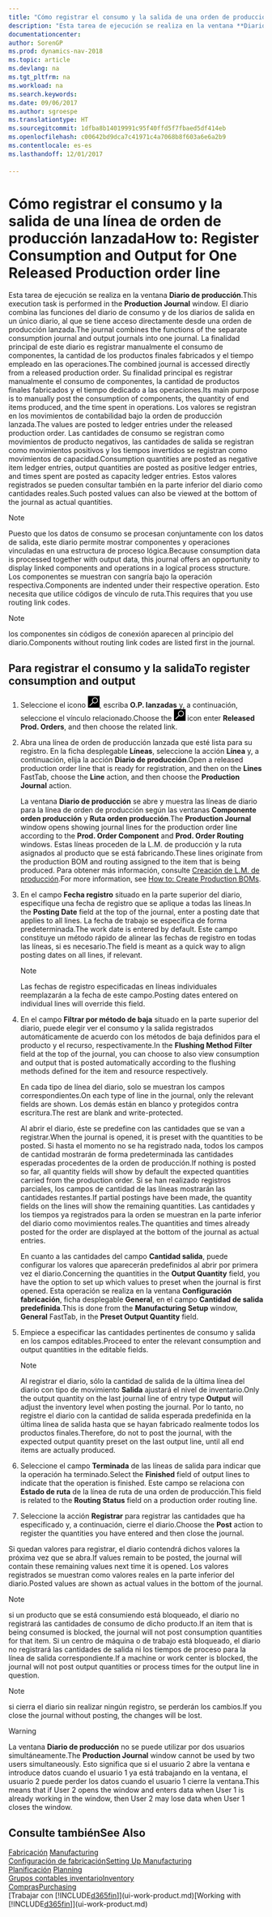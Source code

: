 ```yaml
---
title: "Cómo registrar el consumo y la salida de una orden de producción"
description: "Esta tarea de ejecución se realiza en la ventana **Diario de producción**. El diario combina las funciones del diario de consumo y de los diarios de salida en un único diario, al que se tiene acceso directamente desde una orden de producción lanzada. La finalidad principal de este diario es registrar manualmente el consumo de componentes, la cantidad de los productos finales fabricados y el tiempo empleado en las operaciones. Su finalidad principal es registrar manualmente el consumo de componentes, la cantidad de productos finales fabricados y el tiempo dedicado a las operaciones."
documentationcenter: 
author: SorenGP
ms.prod: dynamics-nav-2018
ms.topic: article
ms.devlang: na
ms.tgt_pltfrm: na
ms.workload: na
ms.search.keywords: 
ms.date: 09/06/2017
ms.author: sgroespe
ms.translationtype: HT
ms.sourcegitcommit: 1dfba8b14019991c95f40ffd5f7fbaed5df414eb
ms.openlocfilehash: c00642bd9dca7c41971c4a7068b8f603a6e6a2b9
ms.contentlocale: es-es
ms.lasthandoff: 12/01/2017

---
```

# <a name="how-to-register-consumption-and-output-for-one-released-production-order-line"></a><span data-ttu-id="e2521-106">Cómo registrar el consumo y la salida de una línea de orden de producción lanzada</span><span class="sxs-lookup"><span data-stu-id="e2521-106">How to: Register Consumption and Output for One Released Production order line</span></span>
<span data-ttu-id="e2521-107">Esta tarea de ejecución se realiza en la ventana **Diario de producción**.</span><span class="sxs-lookup"><span data-stu-id="e2521-107">This execution task is performed in the **Production Journal** window.</span></span> <span data-ttu-id="e2521-108">El diario combina las funciones del diario de consumo y de los diarios de salida en un único diario, al que se tiene acceso directamente desde una orden de producción lanzada.</span><span class="sxs-lookup"><span data-stu-id="e2521-108">The journal combines the functions of the separate consumption journal and output journals into one journal.</span></span> <span data-ttu-id="e2521-109">La finalidad principal de este diario es registrar manualmente el consumo de componentes, la cantidad de los productos finales fabricados y el tiempo empleado en las operaciones.</span><span class="sxs-lookup"><span data-stu-id="e2521-109">The combined journal is accessed directly from a released production order.</span></span> <span data-ttu-id="e2521-110">Su finalidad principal es registrar manualmente el consumo de componentes, la cantidad de productos finales fabricados y el tiempo dedicado a las operaciones.</span><span class="sxs-lookup"><span data-stu-id="e2521-110">Its main purpose is to manually post the consumption of components, the quantity of end items produced, and the time spent in operations.</span></span> <span data-ttu-id="e2521-111">Los valores se registran en los movimientos de contabilidad bajo la orden de producción lanzada.</span><span class="sxs-lookup"><span data-stu-id="e2521-111">The values are posted to ledger entries under the released production order.</span></span> <span data-ttu-id="e2521-112">Las cantidades de consumo se registran como movimientos de producto negativos, las cantidades de salida se registran como movimientos positivos y los tiempos invertidos se registran como movimientos de capacidad.</span><span class="sxs-lookup"><span data-stu-id="e2521-112">Consumption quantities are posted as negative item ledger entries, output quantities are posted as positive ledger entries, and times spent are posted as capacity ledger entries.</span></span> <span data-ttu-id="e2521-113">Estos valores registrados se pueden consultar también en la parte inferior del diario como cantidades reales.</span><span class="sxs-lookup"><span data-stu-id="e2521-113">Such posted values can also be viewed at the bottom of the journal as actual quantities.</span></span>  

> [!NOTE]  
>  <span data-ttu-id="e2521-114">Puesto que los datos de consumo se procesan conjuntamente con los datos de salida, este diario permite mostrar componentes y operaciones vinculadas en una estructura de proceso lógica.</span><span class="sxs-lookup"><span data-stu-id="e2521-114">Because consumption data is processed together with output data, this journal offers an opportunity to display linked components and operations in a logical process structure.</span></span> <span data-ttu-id="e2521-115">Los componentes se muestran con sangría bajo la operación respectiva.</span><span class="sxs-lookup"><span data-stu-id="e2521-115">Components are indented under their respective operation.</span></span> <span data-ttu-id="e2521-116">Esto necesita que utilice códigos de vínculo de ruta.</span><span class="sxs-lookup"><span data-stu-id="e2521-116">This requires that you use routing link codes.</span></span>  

> [!NOTE]  
>  <span data-ttu-id="e2521-117">los componentes sin códigos de conexión aparecen al principio del diario.</span><span class="sxs-lookup"><span data-stu-id="e2521-117">Components without routing link codes are listed first in the journal.</span></span>  

## <a name="to-register-consumption-and-output"></a><span data-ttu-id="e2521-118">Para registrar el consumo y la salida</span><span class="sxs-lookup"><span data-stu-id="e2521-118">To register consumption and output</span></span>  
1.  <span data-ttu-id="e2521-119">Seleccione el icono ![Buscar página o informe](media/ui-search/search_small.png "icono Buscar página o informe"), escriba **O.P. lanzadas** y, a continuación, seleccione el vínculo relacionado.</span><span class="sxs-lookup"><span data-stu-id="e2521-119">Choose the ![Search for Page or Report](media/ui-search/search_small.png "Search for Page or Report icon") icon enter **Released Prod. Orders**, and then choose the related link.</span></span>  
2.  <span data-ttu-id="e2521-120">Abra una línea de orden de producción lanzada que esté lista para su registro. En la ficha desplegable **Líneas**, seleccione la acción **Línea** y, a continuación, elija la acción **Diario de producción**.</span><span class="sxs-lookup"><span data-stu-id="e2521-120">Open a released production order line that is ready for registration, and then on the **Lines** FastTab, choose the **Line** action, and then choose the **Production Journal** action.</span></span>  

    <span data-ttu-id="e2521-121">La ventana **Diario de producción** se abre y muestra las líneas de diario para la línea de orden de producción según las ventanas **Componente orden producción** y **Ruta orden producción**.</span><span class="sxs-lookup"><span data-stu-id="e2521-121">The **Production Journal** window opens showing journal lines for the production order line according to the **Prod. Order Component** and **Prod. Order Routing** windows.</span></span> <span data-ttu-id="e2521-122">Estas líneas proceden de la L.M. de producción y la ruta asignados al producto que se está fabricando.</span><span class="sxs-lookup"><span data-stu-id="e2521-122">These lines originate from the production BOM and routing assigned to the item that is being produced.</span></span> <span data-ttu-id="e2521-123">Para obtener más información, consulte [Creación de L.M. de producción](production-how-to-create-routings.md).</span><span class="sxs-lookup"><span data-stu-id="e2521-123">For more information, see [How to: Create Production BOMs](production-how-to-create-routings.md).</span></span>  

3.  <span data-ttu-id="e2521-124">En el campo **Fecha registro** situado en la parte superior del diario, especifique una fecha de registro que se aplique a todas las líneas.</span><span class="sxs-lookup"><span data-stu-id="e2521-124">In the **Posting Date** field at the top of the journal, enter a posting date that applies to all lines.</span></span> <span data-ttu-id="e2521-125">La fecha de trabajo se especifica de forma predeterminada.</span><span class="sxs-lookup"><span data-stu-id="e2521-125">The work date is entered by default.</span></span> <span data-ttu-id="e2521-126">Este campo constituye un método rápido de alinear las fechas de registro en todas las líneas, si es necesario.</span><span class="sxs-lookup"><span data-stu-id="e2521-126">The field is meant as a quick way to align posting dates on all lines, if relevant.</span></span>  

    > [!NOTE]  
    >  <span data-ttu-id="e2521-127">Las fechas de registro especificadas en líneas individuales reemplazarán a la fecha de este campo.</span><span class="sxs-lookup"><span data-stu-id="e2521-127">Posting dates entered on individual lines will override this field.</span></span>  

4.  <span data-ttu-id="e2521-128">En el campo **Filtrar por método de baja** situado en la parte superior del diario, puede elegir ver el consumo y la salida registrados automáticamente de acuerdo con los métodos de baja definidos para el producto y el recurso, respectivamente.</span><span class="sxs-lookup"><span data-stu-id="e2521-128">In the **Flushing Method Filter** field at the top of the journal, you can choose to also view consumption and output that is posted automatically according to the flushing methods defined for the item and resource respectively.</span></span>  

    <span data-ttu-id="e2521-129">En cada tipo de línea del diario, solo se muestran los campos correspondientes.</span><span class="sxs-lookup"><span data-stu-id="e2521-129">On each type of line in the journal, only the relevant fields are shown.</span></span> <span data-ttu-id="e2521-130">Los demás están en blanco y protegidos contra escritura.</span><span class="sxs-lookup"><span data-stu-id="e2521-130">The rest are blank and write-protected.</span></span>  

    <span data-ttu-id="e2521-131">Al abrir el diario, éste se predefine con las cantidades que se van a registrar.</span><span class="sxs-lookup"><span data-stu-id="e2521-131">When the journal is opened, it is preset with the quantities to be posted.</span></span> <span data-ttu-id="e2521-132">Si hasta el momento no se ha registrado nada, todos los campos de cantidad mostrarán de forma predeterminada las cantidades esperadas procedentes de la orden de producción.</span><span class="sxs-lookup"><span data-stu-id="e2521-132">If nothing is posted so far, all quantity fields will show by default the expected quantities carried from the production order.</span></span> <span data-ttu-id="e2521-133">Si se han realizado registros parciales, los campos de cantidad de las líneas mostrarán las cantidades restantes.</span><span class="sxs-lookup"><span data-stu-id="e2521-133">If partial postings have been made, the quantity fields on the lines will show the remaining quantities.</span></span> <span data-ttu-id="e2521-134">Las cantidades y los tiempos ya registrados para la orden se muestran en la parte inferior del diario como movimientos reales.</span><span class="sxs-lookup"><span data-stu-id="e2521-134">The quantities and times already posted for the order are displayed at the bottom of the journal as actual entries.</span></span>  

    <span data-ttu-id="e2521-135">En cuanto a las cantidades del campo **Cantidad salida**, puede configurar los valores que aparecerán predefinidos al abrir por primera vez el diario.</span><span class="sxs-lookup"><span data-stu-id="e2521-135">Concerning the quantities in the **Output Quantity** field, you have the option to set up which values to preset when the journal is first opened.</span></span> <span data-ttu-id="e2521-136">Esta operación se realiza en la ventana **Configuración fabricación**, ficha desplegable **General**, en el campo **Cantidad de salida predefinida**.</span><span class="sxs-lookup"><span data-stu-id="e2521-136">This is done from the **Manufacturing Setup** window, **General** FastTab, in the **Preset Output Quantity** field.</span></span> 

5.  <span data-ttu-id="e2521-137">Empiece a especificar las cantidades pertinentes de consumo y salida en los campos editables.</span><span class="sxs-lookup"><span data-stu-id="e2521-137">Proceed to enter the relevant consumption and output quantities in the editable fields.</span></span>  

    > [!NOTE]  
    >  <span data-ttu-id="e2521-138">Al registrar el diario, sólo la cantidad de salida de la última línea del diario con tipo de movimiento **Salida** ajustará el nivel de inventario.</span><span class="sxs-lookup"><span data-stu-id="e2521-138">Only the output quantity on the last journal line of entry type **Output** will adjust the inventory level when posting the journal.</span></span> <span data-ttu-id="e2521-139">Por lo tanto, no registre el diario con la cantidad de salida esperada predefinida en la última línea de salida hasta que se hayan fabricado realmente todos los productos finales.</span><span class="sxs-lookup"><span data-stu-id="e2521-139">Therefore, do not to post the journal, with the expected output quantity preset on the last output line, until all end items are actually produced.</span></span>  

6.  <span data-ttu-id="e2521-140">Seleccione el campo **Terminada** de las líneas de salida para indicar que la operación ha terminado.</span><span class="sxs-lookup"><span data-stu-id="e2521-140">Select the **Finished** field of output lines to indicate that the operation is finished.</span></span> <span data-ttu-id="e2521-141">Este campo se relaciona con **Estado de ruta** de la línea de ruta de una orden de producción.</span><span class="sxs-lookup"><span data-stu-id="e2521-141">This field is related to the **Routing Status** field on a production order routing line.</span></span>  
7.  <span data-ttu-id="e2521-142">Seleccione la acción **Registrar** para registrar las cantidades que ha especificado y, a continuación, cierre el diario.</span><span class="sxs-lookup"><span data-stu-id="e2521-142">Choose the **Post** action to register the quantities you have entered and then close the journal.</span></span>  

<span data-ttu-id="e2521-143">Si quedan valores para registrar, el diario contendrá dichos valores la próxima vez que se abra.</span><span class="sxs-lookup"><span data-stu-id="e2521-143">If values remain to be posted, the journal will contain these remaining values next time it is opened.</span></span> <span data-ttu-id="e2521-144">Los valores registrados se muestran como valores reales en la parte inferior del diario.</span><span class="sxs-lookup"><span data-stu-id="e2521-144">Posted values are shown as actual values in the bottom of the journal.</span></span>  

> [!NOTE]  
>  <span data-ttu-id="e2521-145"> si un producto que se está consumiendo está bloqueado, el diario no registrará las cantidades de consumo de dicho producto.</span><span class="sxs-lookup"><span data-stu-id="e2521-145">If an item that is being consumed is blocked, the journal will not post consumption quantities for that item.</span></span> <span data-ttu-id="e2521-146">Si un centro de máquina o de trabajo está bloqueado, el diario no registrará las cantidades de salida ni los tiempos de proceso para la línea de salida correspondiente.</span><span class="sxs-lookup"><span data-stu-id="e2521-146">If a machine or work center is blocked, the journal will not post output quantities or process times for the output line in question.</span></span>  

> [!NOTE]  
>  <span data-ttu-id="e2521-147">si cierra el diario sin realizar ningún registro, se perderán los cambios.</span><span class="sxs-lookup"><span data-stu-id="e2521-147">If you close the journal without posting, the changes will be lost.</span></span>  

> [!WARNING]  
>  <span data-ttu-id="e2521-148">La ventana **Diario de producción** no se puede utilizar por dos usuarios simultáneamente.</span><span class="sxs-lookup"><span data-stu-id="e2521-148">The **Production Journal** window cannot be used by two users simultaneously.</span></span> <span data-ttu-id="e2521-149">Esto significa que si el usuario 2 abre la ventana e introduce datos cuando el usuario 1 ya está trabajando en la ventana, el usuario 2 puede perder los datos cuando el usuario 1 cierre la ventana.</span><span class="sxs-lookup"><span data-stu-id="e2521-149">This means that if User 2 opens the window and enters data when User 1 is already working in the window, then User 2 may lose data when User 1 closes the window.</span></span>  

## <a name="see-also"></a><span data-ttu-id="e2521-150">Consulte también</span><span class="sxs-lookup"><span data-stu-id="e2521-150">See Also</span></span>  
<span data-ttu-id="e2521-151">[Fabricación](production-manage-manufacturing.md)  </span><span class="sxs-lookup"><span data-stu-id="e2521-151">[Manufacturing](production-manage-manufacturing.md)  </span></span>  
[<span data-ttu-id="e2521-152">Configuración de fabricación</span><span class="sxs-lookup"><span data-stu-id="e2521-152">Setting Up Manufacturing</span></span>](production-configure-production-processes.md)  
<span data-ttu-id="e2521-153">[Planificación](production-planning.md)    </span><span class="sxs-lookup"><span data-stu-id="e2521-153">[Planning](production-planning.md)    </span></span>  
[<span data-ttu-id="e2521-154">Grupos contables inventario</span><span class="sxs-lookup"><span data-stu-id="e2521-154">Inventory</span></span>](inventory-manage-inventory.md)  
[<span data-ttu-id="e2521-155">Compras</span><span class="sxs-lookup"><span data-stu-id="e2521-155">Purchasing</span></span>](purchasing-manage-purchasing.md)  
<span data-ttu-id="e2521-156">[Trabajar con [!INCLUDE[d365fin](includes/d365fin_md.md)]](ui-work-product.md)</span><span class="sxs-lookup"><span data-stu-id="e2521-156">[Working with [!INCLUDE[d365fin](includes/d365fin_md.md)]](ui-work-product.md)</span></span>

